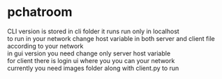 # pchatroom
CLI version is stored in cli folder
it runs run only in localhost
<br>
to run in your network change host variable in both server and client file according to your network
<br>
in gui version you need change only server host variable
<br>
for client there is login ui where you you can your network
<br>
currently you need images folder along with client.py to run